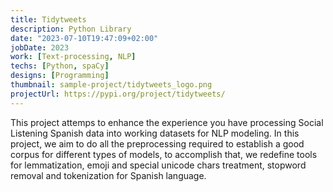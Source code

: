 ```yaml
---
title: Tidytweets
description: Python Library 
date: "2023-07-10T19:47:09+02:00"
jobDate: 2023
work: [Text-processing, NLP]
techs: [Python, spaCy]
designs: [Programming]
thumbnail: sample-project/tidytweets_logo.png
projectUrl: https://pypi.org/project/tidytweets/
---
```

This project attemps to enhance the experience you have processing Social Listening Spanish data into working datasets for NLP modeling. In this project, we aim to do all the preprocessing required to establish a good corpus for different types of models, to accomplish that, we redefine tools for lemmatization, emoji and special unicode chars treatment, stopword removal and tokenization for Spanish language. 